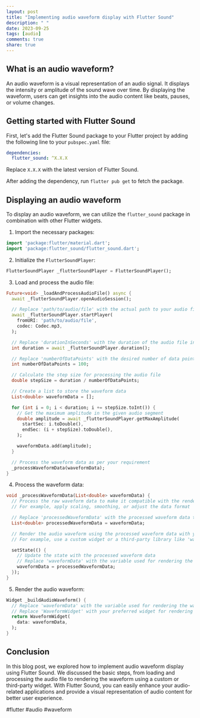 ```yaml
---
layout: post
title: "Implementing audio waveform display with Flutter Sound"
description: " "
date: 2023-09-25
tags: [audio]
comments: true
share: true
---
```


## What is an audio waveform?

An audio waveform is a visual representation of an audio signal. It displays the intensity or amplitude of the sound wave over time. By displaying the waveform, users can get insights into the audio content like beats, pauses, or volume changes.

## Getting started with Flutter Sound

First, let's add the Flutter Sound package to your Flutter project by adding the following line to your `pubspec.yaml` file:

```yaml
dependencies:
  flutter_sound: ^X.X.X
```

Replace `X.X.X` with the latest version of Flutter Sound.

After adding the dependency, run `flutter pub get` to fetch the package.

## Displaying an audio waveform

To display an audio waveform, we can utilize the `flutter_sound` package in combination with other Flutter widgets.

1. Import the necessary packages:

```dart
import 'package:flutter/material.dart';
import 'package:flutter_sound/flutter_sound.dart';
```

2. Initialize the `FlutterSoundPlayer`:

```dart
FlutterSoundPlayer _flutterSoundPlayer = FlutterSoundPlayer();
```

3. Load and process the audio file:

```dart
Future<void> _loadAndProcessAudioFile() async {
  await _flutterSoundPlayer.openAudioSession();

  // Replace 'path/to/audio/file' with the actual path to your audio file
  await _flutterSoundPlayer.startPlayer(
    fromURI: 'path/to/audio/file',
    codec: Codec.mp3,
  );

  // Replace 'durationInSeconds' with the duration of the audio file in seconds
  int duration = await _flutterSoundPlayer.duration();

  // Replace 'numberOfDataPoints' with the desired number of data points in the waveform
  int numberOfDataPoints = 100;

  // Calculate the step size for processing the audio file
  double stepSize = duration / numberOfDataPoints;

  // Create a list to store the waveform data
  List<double> waveformData = [];

  for (int i = 0; i < duration; i += stepSize.toInt()) {
    // Get the maximum amplitude in the given audio segment
    double amplitude = await _flutterSoundPlayer.getMaxAmplitude(
      startSec: i.toDouble(),
      endSec: (i + stepSize).toDouble(),
    );

    waveformData.add(amplitude);
  }

  // Process the waveform data as per your requirement
  _processWaveformData(waveformData);
}
```

4. Process the waveform data:

```dart
void _processWaveformData(List<double> waveformData) {
  // Process the raw waveform data to make it compatible with the rendering library of choice
  // For example, apply scaling, smoothing, or adjust the data format

  // Replace 'processedWaveformData' with the processed waveform data that fits your rendering library
  List<double> processedWaveformData = waveformData;

  // Render the audio waveform using the processed waveform data with your preferred Flutter widget
  // For example, use a custom widget or a third-party library like 'wave_progress'

  setState(() {
    // Update the state with the processed waveform data
    // Replace 'waveformData' with the variable used for rendering the waveform
    waveformData = processedWaveformData;
  });
}
```

5. Render the audio waveform:

```dart
Widget _buildAudioWaveform() {
  // Replace 'waveformData' with the variable used for rendering the waveform
  // Replace 'WaveformWidget' with your preferred widget for rendering the waveform
  return WaveformWidget(
    data: waveformData,
  );
}
```

## Conclusion

In this blog post, we explored how to implement audio waveform display using Flutter Sound. We discussed the basic steps, from loading and processing the audio file to rendering the waveform using a custom or third-party widget. With Flutter Sound, you can easily enhance your audio-related applications and provide a visual representation of audio content for better user experience.

#flutter #audio #waveform